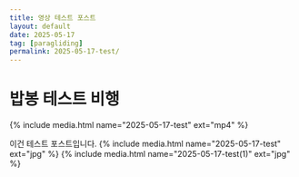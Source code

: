 ```yaml
---
title: 영상 테스트 포스트
layout: default
date: 2025-05-17
tag: [paragliding]
permalink: 2025-05-17-test/
---
```


# 밥봉 테스트 비행

{% include media.html name="2025-05-17-test" ext="mp4" %}



이건 테스트 포스트입니다.
{% include media.html name="2025-05-17-test" ext="jpg" %}
{% include media.html name="2025-05-17-test(1)" ext="jpg" %}


